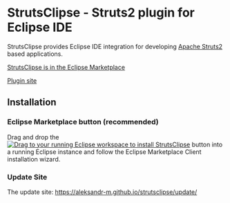 # StrutsClipse - Struts2 plugin for Eclipse IDE

StrutsClipse provides Eclipse IDE integration for developing <a href="http://struts.apache.org/" target="_blank">Apache Struts2</a> based applications.

[StrutsClipse is in the Eclipse Marketplace](https://marketplace.eclipse.org/content/strutsclipse)

[Plugin site](https://aleksandr-m.github.io/strutsclipse/)

## Installation

### Eclipse Marketplace button (recommended)

Drag and drop the <a href="http://marketplace.eclipse.org/marketplace-client-intro?mpc_install=2502030" class="drag" title="Drag to your running Eclipse workspace to install StrutsClipse"><img src="https://marketplace.eclipse.org/sites/all/themes/solstice/public/images/marketplace/btn-install.png" alt="Drag to your running Eclipse workspace to install StrutsClipse" /></a> button into a running Eclipse instance and follow the Eclipse Marketplace Client installation wizard.

### Update Site

The update site: https://aleksandr-m.github.io/strutsclipse/update/
